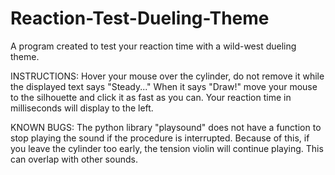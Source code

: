 # Reaction-Test-Dueling-Theme

A program created to test your reaction time with a wild-west dueling theme.

INSTRUCTIONS:
Hover your mouse over the cylinder, do not remove it while the displayed text says "Steady..."
When it says "Draw!" move your mouse to the silhouette and click it as fast as you can.
Your reaction time in milliseconds will display to the left.

KNOWN BUGS:
The python library "playsound" does not have a function to stop playing the sound if the
procedure is interrupted.  Because of this, if you leave the cylinder too early, the tension
violin will continue playing.  This can overlap with other sounds.
